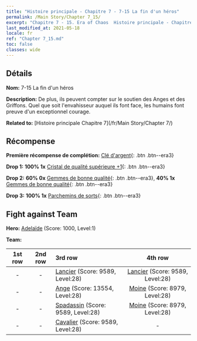```yaml
---
title: "Histoire principale - Chapitre 7 - 7-15 La fin d'un héros"
permalink: /Main Story/Chapter 7_15/
excerpt: "Chapitre 7 - 15. Era of Chaos  Histoire principale - Chapitre 7_15. 7-15 La fin d'un héros"
last_modified_at: 2021-05-18
locale: fr
ref: "Chapter 7_15.md"
toc: false
classes: wide
---
```


## Détails

 **Nom:** 7-15 La fin d'un héros

 **Description:** De plus, ils peuvent compter sur le soutien des Anges et des Griffons. Quel que soit l'envahisseur auquel ils font face, les humains font preuve d'un exceptionnel courage.

 **Related to:** [Histoire principale Chapitre 7](/fr/Main Story/Chapter 7/)

## Récompense

 **Première récompense de complétion:** [Clé d'argent](/ItemsFR/con_693/){: .btn .btn--era3}

 **Drop 1:** **100% 1x** [Cristal de qualité supérieure +1](/ItemsFR/mat_24/){: .btn .btn--era3}

 **Drop 2:** **60% 0x** [Gemmes de bonne qualité](/ItemsFR/mat_16/){: .btn .btn--era3}, **40% 1x** [Gemmes de bonne qualité](/ItemsFR/mat_16/){: .btn .btn--era3}

 **Drop 3:** **100% 1x** [Parchemins de sorts](/ItemsFR/con_694/){: .btn .btn--era3}


## Fight against Team
 **Hero:** [Adelaïde](/fr/heroes/Adelaide/) (Score: 1000, Level:1)

 **Team:**


  | 1st row | 2nd row | 3rd row | 4th row |
  |:----:|:----:|:----|:----:|
  | - | - | [Lancier](/fr/units/Pikeman/) (Score: 9589, Level:28)  | [Lancier](/fr/units/Pikeman/) (Score: 9589, Level:28)  |
  | - | - | [Ange](/fr/units/Angel/) (Score: 13554, Level:28)  | [Moine](/fr/units/Monk/) (Score: 8979, Level:28)  |
  | - | - | [Spadassin](/fr/units/Swordsman/) (Score: 9589, Level:28)  | [Moine](/fr/units/Monk/) (Score: 8979, Level:28)  |
  | - | - | [Cavalier](/fr/units/Cavalier/) (Score: 9589, Level:28)  | - |


